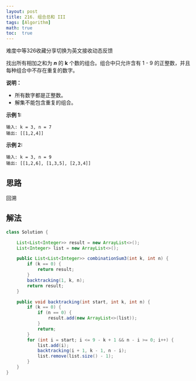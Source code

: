```yaml
---
layout: post
title: 216. 组合总和 III
tags: [Algorithm]
math: true
toc:  true
---
```


难度中等326收藏分享切换为英文接收动态反馈

找出所有相加之和为 ***n*** 的 **k** 个数的组合。组合中只允许含有 1 - 9 的正整数，并且每种组合中不存在重复的数字。

**说明：**

- 所有数字都是正整数。
- 解集不能包含重复的组合。 

**示例 1:**

```
输入: k = 3, n = 7
输出: [[1,2,4]]
```

**示例 2:**

```
输入: k = 3, n = 9
输出: [[1,2,6], [1,3,5], [2,3,4]]
```

## 思路

回溯

## 解法

```java
class Solution {

    List<List<Integer>> result = new ArrayList<>();
    List<Integer> list = new ArrayList<>();

    public List<List<Integer>> combinationSum3(int k, int n) {
        if (k == 0) {
            return result;
        }
        backtracking(1, k, n);
        return result;
    }

    public void backtracking(int start, int k, int n) {
        if (k == 0) {
            if (n == 0) {
                result.add(new ArrayList<>(list));
            }
            return;
        }
        for (int i = start; i <= 9 - k + 1 && n - i >= 0; i++) {
            list.add(i);
            backtracking(i + 1, k - 1, n - i);
            list.remove(list.size() - 1);
        }
    }
}
```

